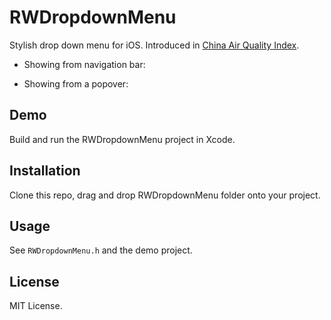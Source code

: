 RWDropdownMenu
==============

Stylish drop down menu for iOS. Introduced in [China Air Quality Index](http://air.fresh-ideas.cc).

- Showing from navigation bar:

- Showing from a popover:

## Demo

Build and run the RWDropdownMenu project in Xcode.

## Installation

Clone this repo, drag and drop RWDropdownMenu folder onto your project.

## Usage

See `RWDropdownMenu.h` and the demo project.

## License

MIT License.

